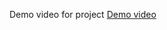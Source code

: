 Demo video for project 
[Demo video]( https://drive.google.com/file/d/1XHBCeOhdYNv2GA6frBoc2AF58d-z9I3P/view?usp=drivesdk)
